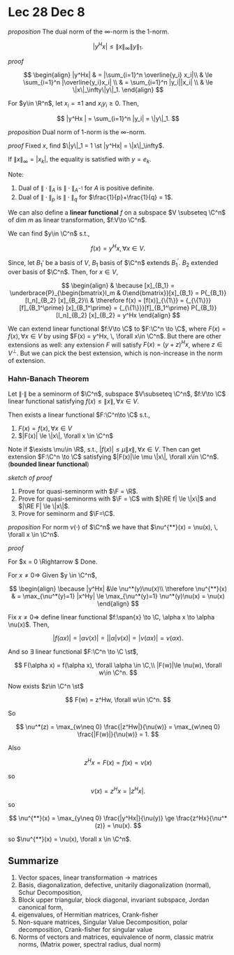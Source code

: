 # Lec 28 Dec 8

*proposition*
The dual norm of the $\infty$-norm is the $1$-norm.

$$
|y^Hx| \le \|x\|_\infty\|y\|_1.
$$


*proof*

$$
\begin{align}
    |y^Hx| & = |\sum_{i=1}^n \overline{y_i} x_i|\\
    & \le \sum_{i=1}^n |\overline{y_i}x_i| \\
    & = \sum_{i=1}^n |y_i||x_i| \\
    & \le \|x\|_\infty\|y\|_1.
\end{align}
$$

For $y\in \R^n$, let $x_i = \pm 1$ and $x_i y_i \ge 0$. Then,

$$
|y^Hx | = \sum_{i=1}^n |y_i| = \|y\|_1.
$$


*proposition*
Dual norm of $1$-norm is the $\infty$-norm.

*proof*
Fixed $x$, find $\|y\|_1 = 1 \st |y^Hx| = \|x\|_\infty$. 

If $\|x\|_\infty = |x_k|$, the equality is satisfied with $y = e_k$.

Note:
1. Dual of $\|\cdot\|_A$ is $\|\cdot\|_{A^{-1}}$ for $A$ is positive definite.
2. Dual of $\|\cdot\|_p$ is $\|\cdot\|_q$ for $\frac{1}{p}+\frac{1}{q} = 1$.




We can also define a **linear functional** $f$ on a subspace $V \subseteq \C^n$ of dim $m$ as linear transformation, $f:V\to \C^n$.

We can find $y\in \C^n$ s.t.,

$$
f(x) = y^Hx, \, \forall x\in V.
$$

Since, let $B_1'$ be a basis of $V$, $B_1$ basis of $\C^n$ extends $B_1^\prime$. $B_2$ extended over basis of $\C^n$. Then, for $x\in V$,

$$
\begin{align}
    & \because [x]_{B_1}  = \underbrace{P}_{\begin{bmatrix}I_m & 0\end{bmatrix}}[x]_{B_1} = P{_{B_1}}[I_n]_{B_2} [x]_{B_2}\\
    & \therefore f(x)  = [f(x)]_{\{1\}}  = {_{\{1\}}} [f]_{B_1^\prime} [x]_{B_1^\prime} = {_{\{1\}}}[f]_{B_1^\prime} P{_{B_1}}[I_n]_{B_2} [x]_{B_2} = y^Hx
\end{align}
$$

We can extend linear functional $f:V\to \C$ to $F:\C^n \to \C$, where $F(x)=f(x), \forall x\in V$ by using $F(x) = y^Hx, \, \forall x\in \C^n$. But there are other extensions as well: any extension $F$ will satisfy $F(x) = (y+z)^Hx$, where $z\in V^\perp$. But we can pick the best extension, which is non-increase in the norm of extension.



### Hahn-Banach Theorem

Let $\|\cdot\|$ be a seminorm of $\C^n$, subspace $V\subseteq \C^n$, $f:V\to \C$ linear functional satisfying $f(x)\le \|x\|, \forall x \in V$.

Then exists a linear functional $F:\C^n\to \C$ s.t.,

1. $F(x) = f(x), \, \forall x\in V$
2. $|F(x)| \le \|x\|, \forall x \in \C^n$

Note if $\exists \mu\in \R$, s.t., $|f(x)|\le \mu \|x\|, \forall x \in V$. Then can get extension $F:\C^n \to \C$ satisfying $|F(x)|\le \mu \|x\|, \forall x\in \C^n$. (**bounded linear functional**)


*sketch of proof*
1. Prove for quasi-seminorm with $\F = \R$.
2. Prove for quasi-seminorms with $\F = \C$ with $|\RE f| \le \|x\|$ and $|\RE F| \le \|x\|$.
3. Prove for seminorm and $\F=\C$.


*proposition*
For norm $\nu(\cdot)$ of $\C^n$ we have that $\nu^{**}(x) = \nu(x), \, \forall x \in \C^n$.

*proof*

For $x = 0 \Rightarrow $ Done.

For $x\neq 0 \Rightarrow$ Given $y \in \C^n$, 

$$
\begin{align}
    \because |y^Hx| &\le \nu^*(y)\nu(x)\\
    \therefore \nu^{**}(x) & = \max_{\nu^*(y)=1} |x^Hy| \le \max_{\nu^*(y)=1} \nu^*(y)\nu(x) = \nu(x)
\end{align}
$$


Fix $x\neq 0 \Rightarrow$ define linear functional $f:\span{x} \to \C, \alpha x \to \alpha \nu(x)$. Then, 

$$
|f(\alpha x)| = |\alpha \nu(x)| = ||\alpha|\nu (x)| = |\nu(\alpha x)| = \nu(\alpha x).
$$

And so $\exists$ linear functional $F:\C^n \to \C \st$, 

$$
F(\alpha x) = f(\alpha x), \forall \alpha \in \C,\\
|F(w)|\le \nu(w), \forall w\in \C^n.
$$

Now exists $z\in \C^n \st$

$$
F(w) = z^Hw, \forall w\in \C^n.
$$


So

$$
\nu^*(z) = \max_{w\neq 0} \frac{|z^Hw|}{\nu(w)} = \max_{w\neq 0} \frac{|F(w)|}{\nu(w)} = 1.
$$

Also

$$
z^Hx = F(x) = f(x) = \nu(x)
$$

so

$$
\nu(x) = z^Hx = |z^Hx|.
$$

so

$$
\nu^{**}(x) = \max_{y\neq 0} \frac{|y^Hx|}{\nu(y)} \ge \frac{z^Hx}{\nu^*(z)} = \nu(x).
$$



so $\nu^{**}(x) = \nu(x), \forall x \in \C^n$.

## Summarize

1. Vector spaces, linear transformation -> matrices
2. Basis, diagonalization, defective, unitarily diagonalization (normal), Schur Decomposition, 
3. Block upper triangular, block diagonal, invariant subspace, Jordan canonical form, 
4. eigenvalues, of Hermitian matrices, Crank-fisher
5. Non-square matrices, Singular Value Decomposition, polar decomposition, Crank-fisher for singular value
6. Norms of vectors and matrices, equivalence of norm, classic matrix norms, (Matrix power, spectral radius, dual norm)